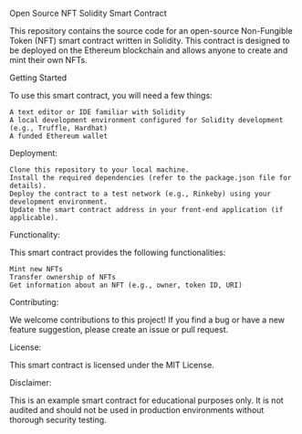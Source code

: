 Open Source NFT Solidity Smart Contract

This repository contains the source code for an open-source Non-Fungible Token (NFT) smart contract written in Solidity. This contract is designed to be deployed on the Ethereum blockchain and allows anyone to create and mint their own NFTs.

Getting Started

To use this smart contract, you will need a few things:

    A text editor or IDE familiar with Solidity
    A local development environment configured for Solidity development (e.g., Truffle, Hardhat)
    A funded Ethereum wallet

Deployment:

    Clone this repository to your local machine.
    Install the required dependencies (refer to the package.json file for details).
    Deploy the contract to a test network (e.g., Rinkeby) using your development environment.
    Update the smart contract address in your front-end application (if applicable).

Functionality:

This smart contract provides the following functionalities:

    Mint new NFTs
    Transfer ownership of NFTs
    Get information about an NFT (e.g., owner, token ID, URI)

Contributing:

We welcome contributions to this project! If you find a bug or have a new feature suggestion, please create an issue or pull request.

License:

This smart contract is licensed under the MIT License.

Disclaimer:

This is an example smart contract for educational purposes only. It is not audited and should not be used in production environments without thorough security testing.
